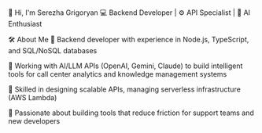 👋 Hi, I'm Serezha Grigoryan
💻 Backend Developer | ⚙️ API Specialist | 🤖 AI Enthusiast

🛠️ About Me
🎯 Backend developer with experience in Node.js, TypeScript, and SQL/NoSQL databases

🧠 Working with AI/LLM APIs (OpenAI, Gemini, Claude) to build intelligent tools for call center analytics and knowledge management systems

🧩 Skilled in designing scalable APIs, managing serverless infrastructure (AWS Lambda)

🚀 Passionate about building tools that reduce friction for support teams and new developers
